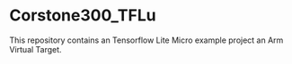 # Corstone300_TFLu
This repository contains an Tensorflow Lite Micro example project an Arm Virtual Target.
